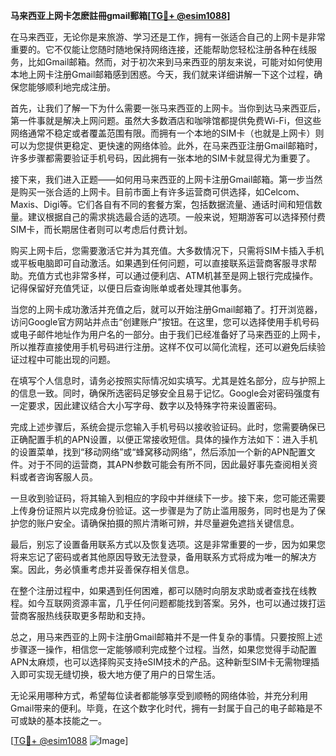 **马来西亚上网卡怎麽註冊gmail郵箱[[TG💪+ @esim1088](https://t.me/s/esim1088)]**

在马来西亚，无论你是来旅游、学习还是工作，拥有一张适合自己的上网卡是非常重要的。它不仅能让您随时随地保持网络连接，还能帮助您轻松注册各种在线服务，比如Gmail邮箱。然而，对于初次来到马来西亚的朋友来说，可能对如何使用本地上网卡注册Gmail邮箱感到困惑。今天，我们就来详细讲解一下这个过程，确保您能够顺利地完成注册。

首先，让我们了解一下为什么需要一张马来西亚的上网卡。当你到达马来西亚后，第一件事就是解决上网问题。虽然大多数酒店和咖啡馆都提供免费Wi-Fi，但这些网络通常不稳定或者覆盖范围有限。而拥有一个本地的SIM卡（也就是上网卡）则可以为您提供更稳定、更快速的网络体验。此外，在马来西亚注册Gmail邮箱时，许多步骤都需要验证手机号码，因此拥有一张本地的SIM卡就显得尤为重要了。

接下来，我们进入正题——如何用马来西亚的上网卡注册Gmail邮箱。第一步当然是购买一张合适的上网卡。目前市面上有许多运营商可供选择，如Celcom、Maxis、Digi等。它们各自有不同的套餐方案，包括数据流量、通话时间和短信数量。建议根据自己的需求挑选最合适的选项。一般来说，短期游客可以选择预付费SIM卡，而长期居住者则可以考虑后付费计划。

购买上网卡后，您需要激活它并为其充值。大多数情况下，只需将SIM卡插入手机或平板电脑即可自动激活。如果遇到任何问题，可以直接联系运营商客服寻求帮助。充值方式也非常多样，可以通过便利店、ATM机甚至是网上银行完成操作。记得保留好充值凭证，以便日后查询账单或者处理其他事务。

当您的上网卡成功激活并充值之后，就可以开始注册Gmail邮箱了。打开浏览器，访问Google官方网站并点击“创建账户”按钮。在这里，您可以选择使用手机号码或电子邮件地址作为用户名的一部分。由于我们已经准备好了马来西亚的上网卡，所以推荐直接使用手机号码进行注册。这样不仅可以简化流程，还可以避免后续验证过程中可能出现的问题。

在填写个人信息时，请务必按照实际情况如实填写。尤其是姓名部分，应与护照上的信息一致。同时，确保所选密码足够安全且易于记忆。Google会对密码强度有一定要求，因此建议结合大小写字母、数字以及特殊字符来设置密码。

完成上述步骤后，系统会提示您输入手机号码以接收验证码。此时，您需要确保已正确配置手机的APN设置，以便正常接收短信。具体的操作方法如下：进入手机的设置菜单，找到“移动网络”或“蜂窝移动网络”，然后添加一个新的APN配置文件。对于不同的运营商，其APN参数可能会有所不同，因此最好事先查阅相关资料或者咨询客服人员。

一旦收到验证码，将其输入到相应的字段中并继续下一步。接下来，您可能还需要上传身份证照片以完成身份验证。这一步骤是为了防止滥用服务，同时也是为了保护您的账户安全。请确保拍摄的照片清晰可辨，并尽量避免遮挡关键信息。

最后，别忘了设置备用联系方式以及恢复选项。这是非常重要的一步，因为如果您将来忘记了密码或者其他原因导致无法登录，备用联系方式将成为唯一的解决方案。因此，务必慎重考虑并妥善保存相关信息。

在整个注册过程中，如果遇到任何困难，都可以随时向朋友求助或者查找在线教程。如今互联网资源丰富，几乎任何问题都能找到答案。另外，也可以通过拨打运营商客服热线获取更多帮助和支持。

总之，用马来西亚的上网卡注册Gmail邮箱并不是一件复杂的事情。只要按照上述步骤逐一操作，相信您一定能够顺利完成整个过程。当然，如果您觉得手动配置APN太麻烦，也可以选择购买支持eSIM技术的产品。这种新型SIM卡无需物理插入即可实现无缝切换，极大地方便了用户的日常生活。

无论采用哪种方式，希望每位读者都能够享受到顺畅的网络体验，并充分利用Gmail带来的便利。毕竟，在这个数字化时代，拥有一封属于自己的电子邮箱是不可或缺的基本技能之一。

[[TG💪+ @esim1088](https://t.me/s/esim1088) ![Image](https://i.postimg.cc/4NQfJmqS/Snipaste-2025-05-13-00-14-12.png)]